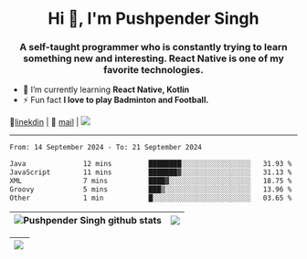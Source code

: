 <h1 align="center">Hi 👋, I'm Pushpender Singh</h1>
<h3 align="center">A self-taught programmer who is constantly trying to learn something new and interesting. React Native is one of my favorite technologies.</h3>

- 🌱 I’m currently learning **React Native, Kotlin**
- ⚡ Fun fact **I love to play Badminton and Football.**

👔[linekdin](https://www.linkedin.com/in/pushpender-singh-240061202/) | 📧 [mail](mailto:pushpendersingh694@gmail.com) | 
<a href="https://github.com/pushpender-singh-ap/pushpender-singh-ap">
    <img src="https://komarev.com/ghpvc/?username=pushpender-singh-ap&style=for-the-badge">
</a>


---

<!--START_SECTION:waka-->

```txt
From: 14 September 2024 - To: 21 September 2024

Java              12 mins         ████████░░░░░░░░░░░░░░░░░   31.93 %
JavaScript        11 mins         ███████▓░░░░░░░░░░░░░░░░░   31.13 %
XML               7 mins          ████▓░░░░░░░░░░░░░░░░░░░░   18.75 %
Groovy            5 mins          ███▒░░░░░░░░░░░░░░░░░░░░░   13.96 %
Other             1 min           █░░░░░░░░░░░░░░░░░░░░░░░░   03.65 %
```

<!--END_SECTION:waka-->


| <a><img align="center" src="https://github-readme-stats-iota-ecru-15.vercel.app/api?username=pushpender-singh-ap&show_icons=true&include_all_commits=true&theme=buefy&hide_border=true" alt="Pushpender Singh github stats" /></a> | <a><img align="center" src="https://github-readme-stats-iota-ecru-15.vercel.app/api/top-langs/?username=pushpender-singh-ap&layout=compact&theme=buefy&hide_border=true" /></a> |
| ------------- | ------------- |

| <a> <img align="left" src="https://github-readme-streak-stats.herokuapp.com/?user=pushpender-singh-ap" /></br> </a> |
| ------------- |
